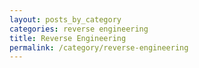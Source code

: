 ```yaml
---
layout: posts_by_category
categories: reverse engineering
title: Reverse Engineering
permalink: /category/reverse-engineering
---
```

